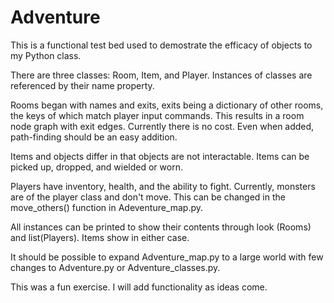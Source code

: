 # Adventure

This is a functional test bed used to demostrate the efficacy of objects to my Python class.

There are three classes: Room, Item, and Player. Instances of classes are referenced by their name property.

Rooms began with names and exits, exits being a dictionary of other rooms, the keys of which match player input commands. This results in a room node graph with exit edges. Currently there is no cost. Even when added, path-finding should be an easy addition. 

Items and objects differ in that objects are not interactable. Items can be picked up, dropped, and wielded or worn. 

Players have inventory, health, and the ability to fight. Currently, monsters are of the player class and don't move. This can be changed in the move_others() function in Adeventure_map.py.

All instances can be printed to show their contents through look (Rooms) and list(Players). Items show in either case.

It should be possible to expand Adventure_map.py to a large world with few changes to Adventure.py or Adventure_classes.py.

This was a fun exercise. I will add functionality as ideas come.